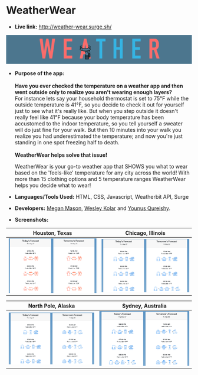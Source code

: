 # WeatherWear
* **Live link:**
http://weather-wear.surge.sh/

![](https://github.com/yqureishy/WeatherWear/blob/master/screenshots/Logo.png?raw=true)

* **Purpose of the app:** <br/><br/>
<b>Have you ever checked the temperature on a weather app and then went outside only to realize you aren't wearing enough layers?</b><br>
For instance lets say your household thermostat is set to 75°F while the outside temperature is 41°F, so you decide to check it out for yourself just to see what it's really like. But when you step outside it doesn't really feel like 41°F because your body temperature has been accustomed to the indoor temperature, so you tell yourself a sweater will do just fine for your walk. But then 10 minutes into your walk you realize you had underestimated the temperature; and now you're just standing in one spot freezing half to death. <br><br><b>WeatherWear helps solve that issue!</b>

   WeatherWear is your go-to weather app that SHOWS you what to wear based on the 'feels-like' temperature for any city across the world! With more than 15 clothing options and 5 temperature ranges WeatherWear helps you decide what to wear!

* **Languages/Tools Used:**
HTML, CSS, Javascript, Weatherbit API, Surge

* **Developers:**
[Megan Mason](https://github.com/mmason27), [Wesley Kolar](https://github.com/wesleyjkolar) and [Younus Qureishy](https://github.com/yqureishy).



* **Screenshots:**

Houston, Texas            |  Chicago, Illinois
:-------------------------:|:-------------------------:
![](https://github.com/yqureishy/WeatherWear/blob/master/screenshots/Houston.png?raw=true)  |  ![](https://github.com/yqureishy/WeatherWear/blob/master/screenshots/Chicago.png?raw=true)

North Pole, Alaska            |  Sydney, Australia
:-------------------------:|:-------------------------:
![](https://github.com/yqureishy/WeatherWear/blob/master/screenshots/North_Pole.png?raw=true)  |  ![](https://github.com/yqureishy/WeatherWear/blob/master/screenshots/Sydney.png?raw=true)
